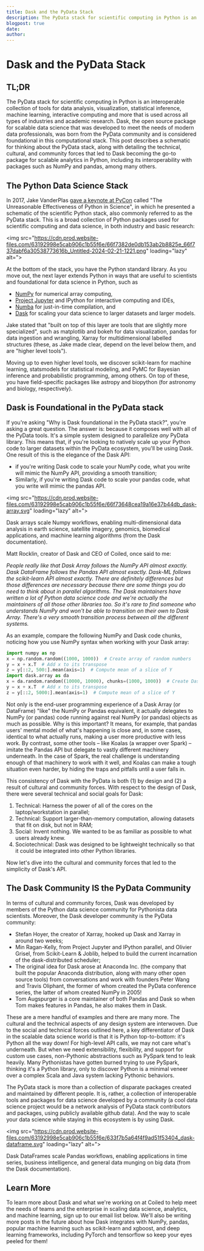 ```yaml
---
title: Dask and the PyData Stack
description: The PyData stack for scientific computing in Python is an interoperable collection of tools for data analysis, visualization, statistical inference, machine learning, interactive computing and more that is used across all types of industries and academic research. Dask, the open source package for scalable data science that was developed to meet the needs of modern data professionals, was born from the PyData community and is considered foundational in this computational stack.
blogpost: true
date: 
author: 
---
```


# Dask and the PyData Stack

## TL;DR

The PyData stack for scientific computing in Python is an interoperable collection of tools for data analysis, visualization, statistical inference, machine learning, interactive computing and more that is used across all types of industries and academic research. Dask, the open source package for scalable data science that was developed to meet the needs of modern data professionals, was born from the PyData community and is considered foundational in this computational stack. This post describes a schematic for thinking about the PyData stack, along with detailing the technical, cultural, and community forces that led to Dask becoming the go-to package for scalable analytics in Python, including its interoperability with packages such as NumPy and pandas, among many others.

## The Python Data Science Stack

In 2017, Jake VanderPlas [gave a keynote at PyCon](https://www.youtube.com/watch?v=ZyjCqQEUa8o) called "The Unreasonable Effectiveness of Python in Science", in which he presented a schematic of the scientific Python stack, also commonly referred to as the PyData stack. This is a broad collection of Python packages used for scientific computing and data science, in both industry and basic research:

<img src="https://cdn.prod.website-files.com/63192998e5cab906c1b55f6e/66f7382de0db153ab2b8825e_66f737dabf6a30538773616b_Untitled-2024-02-21-1221.png" loading="lazy" alt=">

At the bottom of the stack, you have the Python standard library. As you move out, the next layer extends Python in ways that are useful to scientists and foundational for data science in Python, such as

- [NumPy](https://numpy.org/) for numerical array computing,
- [Project Jupyter](https://jupyter.org/) and IPython for interactive computing and IDEs,
- [Numba](http://numba.pydata.org/) for just-in-time compilation, and
- [Dask](https://dask.org/) for scaling your data science to larger datasets and larger models.

Jake stated that "built on top of this layer are tools that are slightly more specialized", such as matplotlib and bokeh for data visualization, pandas for data ingestion and wrangling, Xarray for multidimensional labelled structures (these, as Jake made clear, depend on the level below them, and are "higher level tools").

Moving up to even higher level tools, we discover scikit-learn for machine learning, statsmodels for statistical modeling, and PyMC for Bayesian inference and probabilistic programming, among others. On top of these, you have field-specific packages like astropy and biopython (for astronomy and biology, respectively).

## Dask is Foundational in the PyData stack

If you're asking "Why is Dask foundational in the PyData stack?", you're asking a great question. The answer is: because it composes well with all of the PyData tools. It's a simple system designed to parallelize *any* PyData library. This means that, if you're looking to natively scale up your Python code to larger datasets within the PyData ecosystem, you'll be using Dask. One result of this is the elegance of the Dask API:

- if you're writing Dask code to scale your NumPy code, what you write will mimic the NumPy API, providing a smooth transition;
- Similarly, if you're writing Dask code to scale your pandas code, what you write will mimic the pandas API.

<img src="https://cdn.prod.website-files.com/63192998e5cab906c1b55f6e/66f73648cea19a16e37b44db_dask-array.svg" loading="lazy" alt=">

Dask arrays scale Numpy workflows, enabling multi-dimensional data analysis in earth science, satellite imagery, genomics, biomedical applications, and machine learning algorithms (from the Dask documentation).

Matt Rocklin, creator of Dask and CEO of Coiled, once said to me:

*People really like that Dask Array follows the NumPy API almost exactly. Dask DataFrame follows the Pandas API almost exactly. Dask-ML follows the scikit-learn API almost exactly. There are definitely differences but those differences are necessary because there are some things you do need to think about in parallel algorithms. The Dask maintainers have written a lot of Python data science code and we're actually the maintainers of all those other libraries too. So it's rare to find someone who understands NumPy and won't be able to transition on their own to Dask Array. There's a very smooth transition process between all the different systems.*

As an example, compare the following NumPy and Dask code chunks, noticing how you use NumPy syntax when working with your Dask array:

```python
import numpy as np
x = np.random.random((1000, 1000))  # Create array of random numbers
y = x + x.T  # Add x to its transpose
z = y[::2, 500:].mean(axis=1)  # Compute mean of a slice of Y
import dask.array as da
x = da.random.random((10000, 10000), chunks=(1000, 1000))  # Create Dask array
y = x + x.T  # Add x to its transpose
z = y[::2, 5000:].mean(axis=1)  # Compute mean of a slice of Y
```

Not only is the end-user programming experience of a Dask Array (or DataFrame) "like" the NumPy or Pandas equivalent, it actually delegates to NumPy (or pandas) code running against real NumPy (or pandas) objects as much as possible. Why is this important? It means, for example, that pandas users' mental model of what's happening is close and, in some cases, identical to what actually runs, making a user more productive with less work. By contrast, some other tools – like Koalas (a wrapper over Spark) – imitate the Pandas API but delegate to vastly different machinery underneath. In the case of Spark, the real challenge is understanding enough of that machinery to work with it well, and Koalas can make a tough situation even harder, by hiding the traps and pitfalls until a user falls in.

This consistency of Dask with the PyData is both (1) by design and (2) a result of cultural and community forces. With respect to the design of Dask, there were several technical and social goals for Dask:

1. Technical: Harness the power of all of the cores on the laptop/workstation in parallel;
2. Technical: Support larger-than-memory computation, allowing datasets that fit on disk, but not in RAM;
3. Social: Invent nothing. We wanted to be as familiar as possible to what users already knew.
4. Sociotechnical: Dask was designed to be lightweight technically so that it could be integrated into other Python libraries.

Now let's dive into the cultural and community forces that led to the simplicity of Dask's API.

## The Dask Community IS the PyData Community

In terms of cultural and community forces, Dask was developed by members of the Python data science community for Pythonista data scientists. Moreover, the Dask developer community is the PyData community:

- Stefan Hoyer, the creator of Xarray, hooked up Dask and Xarray in around two weeks;
- Min Ragan-Kelly, from Project Jupyter and IPython parallel, and Olivier Grisel, from Scikit-Learn & Joblib, helped to build the current incarnation of the dask-distributed scheduler;
- The original idea for Dask arose at Anaconda Inc. (the company that built the popular Anaconda distribution, along with many other open source tools) from conversations and work with founders Peter Wang and Travis Oliphant, the former of whom created the PyData conference series, the latter of whom created NumPy in 2005!
- Tom Augspurger is a core maintainer of both Pandas and Dask so when Tom makes features in Pandas, he also makes them in Dask.

These are a mere handful of examples and there are many more. The cultural and the technical aspects of any design system are interwoven. Due to the social and technical forces outlined here, a key differentiator of Dask in the scalable data science world is that it is Python top-to-bottom: it's Python all the way down! For high-level API calls, we may not care what's underneath. But when we need extensibility, flexibility, and support for custom use cases, non-Pythonic abstractions such as PySpark tend to leak heavily. Many Pythonistas have gotten burned trying to use PySpark, thinking it's a Python library, only to discover Python is a minimal veneer over a complex Scala and Java system lacking Pythonic behaviors.

The PyData stack is more than a collection of disparate packages created and maintained by different people. It is, rather, a collection of interoperable tools and packages for data science developed by a community (a cool data science project would be a network analysis of PyData stack contributors and packages, using publicly available github data). And the way to scale your data science while staying in this ecosystem is by using Dask.

<img src="https://cdn.prod.website-files.com/63192998e5cab906c1b55f6e/633f7b5a64f4f9ad51f53404_dask-dataframe.svg" loading="lazy" alt=">

Dask DataFrames scale Pandas workflows, enabling applications in time series, business intelligence, and general data munging on big data (from the Dask documentation).

## Learn More

To learn more about Dask and what we're working on at Coiled to help meet the needs of teams and the enterprise in scaling data science, analytics, and machine learning, sign up to our email list below. We'll also be writing more posts in the future about how Dask integrates with NumPy, pandas, popular machine learning such as scikit-learn and xgboost, and deep learning frameworks, including PyTorch and tensorflow so keep your eyes peeled for them!